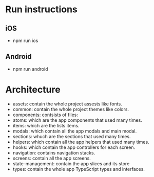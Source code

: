 #  Run instructions

## iOS
- npm run ios

## Android
- npm run android

# Architecture

- assets: contain the whole project assests like fonts.
- common: contain the whole project themes like colors.
- components: contsists of files:
 - atoms: which are the app components that used many times.
 - items: which are the lists items. 
 - modals: which contain all the app modals and main modal.
 - sections: whuch are the sections that used many times.
- helpers: which contain all the app helpers that used many times.
- hooks: which contain the app controllers for each screen.
- navigation: contains navigation stacks.
- screens: contain all the app screens.
- state-management: contain the app slices and its store
- types: contain the whole app TypeScript types and interfaces.  
